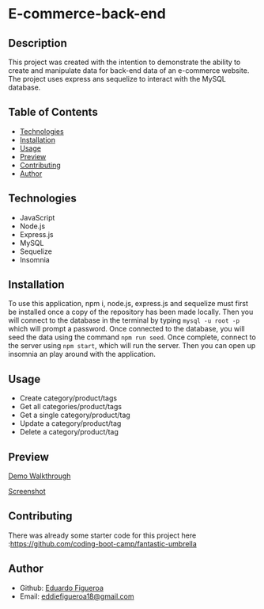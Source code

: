 # E-commerce-back-end

## Description 
This project was created with the intention to demonstrate the ability to create and manipulate data for back-end data of an e-commerce website. The project uses express ans sequelize to interact with the MySQL database.

## Table of Contents 
- [Technologies](#technologies)
- [Installation](#installation)
- [Usage](#usage)
- [Preview](#preview)
- [Contributing](#contributing)
- [Author](#author)


## Technologies 
* JavaScript 
* Node.js
* Express.js
* MySQL
* Sequelize
* Insomnia 

## Installation 
To use this application, npm i, node.js, express.js and sequelize must first be installed once a copy of the repository has been made locally. Then you will connect to the database in the terminal by typing `mysql -u root -p` which will prompt a password. Once connected to the database, you will seed the data using the command `npm run seed`. Once complete, connect to the server using `npm start`, which will run the server. Then you can open up insomnia an play around with the application. 

## Usage 
* Create category/product/tags
* Get all categories/product/tags
* Get a single category/product/tag
* Update a category/product/tag
* Delete a category/product/tag

## Preview 
[Demo Walkthrough]()


[Screenshot](./develop/assets/Screenshot%202023-01-26%20130903.png)

## Contributing
There was already some starter code for this project here :https://github.com/coding-boot-camp/fantastic-umbrella

## Author 
* Github: [Eduardo Figueroa](https://github.com/eddiefigueroa18)
* Email: eddiefigueroa18@gmail.com